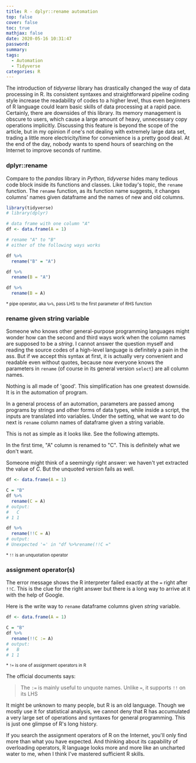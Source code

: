 ```yaml
---
title: R - dplyr::rename automation
top: false
cover: false
toc: true
mathjax: false
date: 2020-05-16 10:31:47
password:
summary:
tags: 
  - Automation
  - Tidyverse
categories: R
---
```


The introduction of *tidyverse* library has drastically changed the way of data processing in R. Its consistent syntaxes and straightforward pipeline coding style increase the readability of codes to a higher level, thus even beginners of R language could learn basic skills of data processing at a rapid pace. Certainly, there are downsides of this library. Its memory management is obscure to users, which cause a large amount of heavy, unnecessary copy operations implicitly. Discussing this feature is beyond the scope of the article, but in my opinion if one's not dealing with extremely large data set, trading a little more electricity/time for convenience is a pretty good deal. At the end of the day, nobody wants to spend hours of searching on the Internet to improve seconds of runtime.


### dplyr::rename

Compare to the *pandas* library in *Python*, *tidyverse* hides many tedious code block inside its functions and classes. Like today's topic, the `rename` function. The `rename` function, as its function name suggests, it changes columns' names given dataframe and the names of new and old columns. 


```r
library(tidyverse)
# library(dplyr)

# data frame with one column "A"
df <- data.frame(A = 1)

# rename "A" to "B"
# either of the following ways works

df %>%
  rename("B" = "A")

df %>%
  rename(B = "A")

df %>%
  rename(B = A)
```

<sup>* pipe operator, aka `%>%`, pass LHS to the first parameter of RHS function<sup>

### rename given string variable

Someone who knows other general-purpose programming languages might wonder how can the second and third ways work when the column names are supposed to be a *string*. I cannot answer the question myself and reading the source codes of a high-level language is definitely a pain in the ass. But if we accept this syntax at first, it is actually very convenient and readable even without quotes, because now everyone knows the parameters in `rename` (of course in its general version `select`) are all column names.

Nothing is all made of 'good'. This simplification has one greatest downside. It is in the automation of program.

In a general process of an automation, parameters are passed among programs by strings and other forms of data types, while inside a script, the inputs are translated into variables. Under the setting, what we want to do next is `rename` column names of dataframe given a string variable.

This is not as simple as it looks like. See the following attempts.

In the first time, "A" column is renamed to "C". This is definitely what we don't want.

Someone might think of a seemingly right answer: we haven't yet extracted the value of *C*. But the unquoted version fails as well.

```r
df <- data.frame(A = 1)

C = "B"
df %>%
  rename(C = A)
# output:
#   C
# 1 1

df %>%
  rename(!!C = A)
# output:
# Unexpected '=' in "df %>%rename(!!C ="
```
<sup>* `!!` is an unquotation operator<sup>

### assignment operator(s)

The error message shows the R interpreter failed exactly at the `=` right after `!!C`. This is the clue for the right answer but there is a long way to arrive at it with the help of Google.

Here is the write way to `rename` dataframe columns given *string* variable.

```r
df <- data.frame(A = 1)

C = "B"
df %>%
  rename(!!C := A)
# output:
#   B
# 1 1
```
<sup>* `!=` is one of assignment operators in R<sup>

The official documents says: 
> The `:=` is mainly useful to unquote names. Unlike `=`, it supports `!!` on its LHS

It might be unknown to many people, but R is an old language. Though we mostly use it for statistical analysis, we cannot deny that R has accumulated a very large set of operations and syntaxes for general programming. This is just one glimpse of R's long history.

If you search the assignment operators of R on the Internet, you'll only find more than what you have expected. And thinking about its capability of overloading operators, R language looks more and more like an uncharted water to me, when I think I've mastered sufficient R skills.
